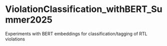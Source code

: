 # ViolationClassification_withBERT_Summer2025
Experiments with BERT embeddings for classification/tagging of RTL violations

